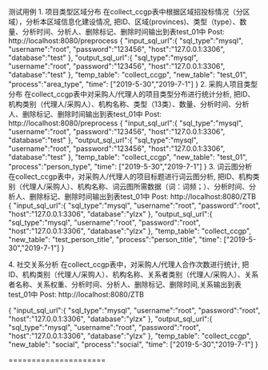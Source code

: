 测试用例
1. 项目类型区域分布
在collect_ccgp表中根据区域招投标情况（分区域），分析本区域信息化建设情况, 把ID、区域(provinces)、类型（type）、数量、分析时间、分析人、删除标记、删除时间输出到表test_01中
Post:
http://localhost:8080/preprocess
{
	"input_sql_url":{
		"sql_type":"mysql",
		"username":"root",
		"password":"123456",
		"host":"127.0.0.1:3306",
		"database":"test"
	},
	"output_sql_url":{
		"sql_type":"mysql",
		"username":"root",
		"password":"123456",
		"host":"127.0.0.1:3306",
		"database":"test"
	},
	"temp_table": "collect_ccgp",
    "new_table": "test_01",
    "process":"area_type",
    "time": ["2019-5-30","2019-7-1"]
}
2. 采购人项目类型分布
在collect_ccgp表中对采购人/代理人的项目类型分布进行统计分析, 把ID、机构类别（代理人/采购人）、机构名称、类型（13类）、数量、分析时间、分析人、删除标记、删除时间输出到表test_01中
Post:
http://localhost:8080/preprocess
{
	"input_sql_url":{
		"sql_type":"mysql",
		"username":"root",
		"password":"123456",
		"host":"127.0.0.1:3306",
		"database":"test"
	},
	"output_sql_url":{
		"sql_type":"mysql",
		"username":"root",
		"password":"123456",
		"host":"127.0.0.1:3306",
		"database":"test"
	},
	"temp_table": "collect_ccgp",
    "new_table": "test_01",
    "process":"person_type",
    "time": ["2019-5-30","2019-7-1"]
}
3. 词云图分析
在collect_ccgp表中，对采购人/代理人的项目标题进行词云图分析, 把ID、机构类别（代理人/采购人）、机构名称、词云图所需数据（词：词频；）、分析时间、分析人、删除标记、删除时间输出到表test_01中
Post:
http://localhost:8080/ZTB
{
	"input_sql_url":{
		"sql_type":"mysql",
		"username":"root",
		"password":"root",
		"host":"127.0.0.1:3306",
		"database":"ylzx"
	},
	"output_sql_url":{
		"sql_type":"mysql",
		"username":"root",
		"password":"root",
		"host":"127.0.0.1:3306",
		"database":"ylzx"
	},
	"temp_table": "collect_ccgp",
    "new_table": "test_person_title",
    "process":"person_title",
    "time": ["2019-5-30","2019-7-1"]
}


4. 社交关系分析
在collect_ccgp表中，对采购人/代理人合作次数进行统计, 把ID、机构类别（代理人/采购人）、机构名称、关系者类别（代理人/采购人）、关系者名称、关系权重、分析时间、分析人、删除标记、删除时间,关系输出到表test_01中
Post:
http://localhost:8080/ZTB

{
	"input_sql_url":{
		"sql_type":"mysql",
		"username":"root",
		"password":"root",
		"host":"127.0.0.1:3306",
		"database":"ylzx"
	},
	"output_sql_url":{
		"sql_type":"mysql",
		"username":"root",
		"password":"root",
		"host":"127.0.0.1:3306",
		"database":"ylzx"
	},
	"temp_table": "collect_ccgp",
    "new_table": "social",
    "process":"social",
    "time": ["2019-5-30","2019-7-1"]
}

=====================





